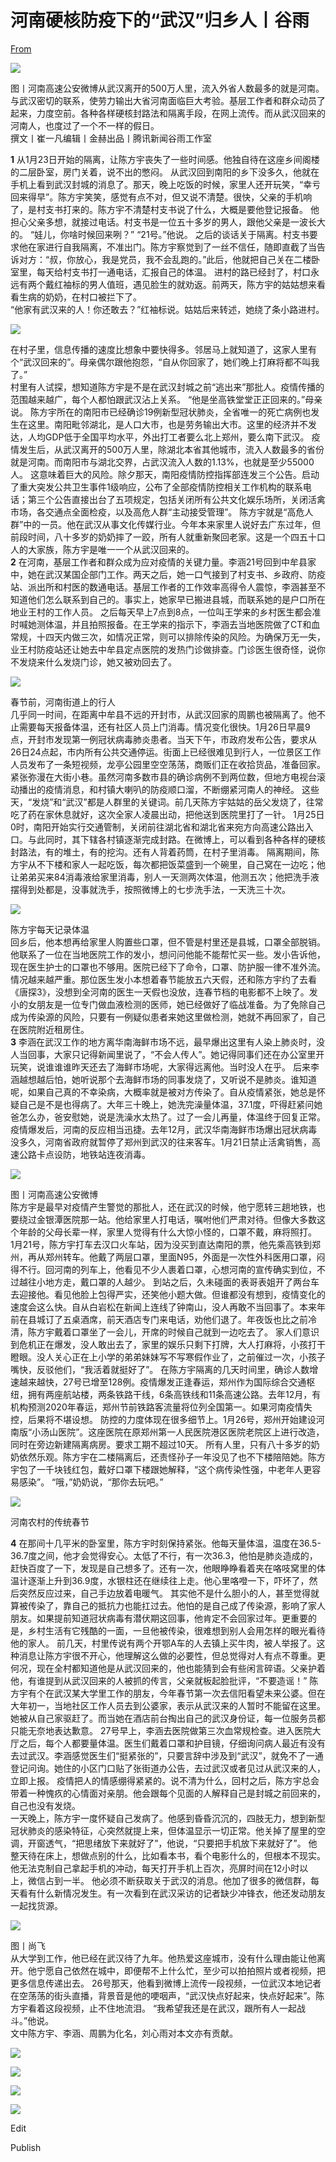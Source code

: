 # 河南硬核防疫下的“武汉”归乡人丨谷雨

[From](https://mp.weixin.qq.com/s/DbNrElRwx3Z_uSP0cSHabw)  

![](https://res.cloudinary.com/dqvsulqdb/image/upload/v1580995497/pw5frp6jaa4r2xmeuijg.jpg)

图丨河南高速公安微博从武汉离开的500万人里，流入外省人数最多的就是河南。与武汉密切的联系，使劳力输出大省河南面临巨大考验。基层工作者和群众动员了起来，力度空前。各种各样硬核封路法和隔离手段，在网上流传。而从武汉回来的河南人，也度过了一个不一样的假日。  
撰文丨崔一凡编辑丨金赫出品丨腾讯新闻谷雨工作室  

**1** 从1月23日开始的隔离，让陈方宇丧失了一些时间感。他独自待在这座乡间阁楼的二层卧室，房门关着，说不出的憋闷。 从武汉回到南阳的乡下没多久，他就在手机上看到武汉封城的消息了。那天，晚上吃饭的时候，家里人还开玩笑，“幸亏回来得早”。陈方宇笑笑，感觉有点不对，但又说不清楚。很快，父亲的手机响了，是村支书打来的。陈方宇不清楚村支书说了什么，大概是要他登记报备。 他担心父亲多想，就接过电话。村支书是一位五十多岁的男人，跟他父亲是一波长大的。 “娃儿，你啥时候回来咧？” “21号。”他说。 之后的谈话关于隔离。村支书要求他在家进行自我隔离，不准出门。陈方宇察觉到了一丝不信任，随即直截了当告诉对方：“叔，你放心，我是党员，我不会乱跑的。”此后，他就把自己关在二楼卧室里，每天给村支书打一通电话，汇报自己的体温。 进村的路已经封了，村口永远有两个戴红袖标的男人值班，遇见脸生的就劝返。前两天，陈方宇的姑姑想来看看生病的奶奶，在村口被拦下了。  
“他家有武汉来的人！你还敢去？”红袖标说。姑姑后来转述，她绕了条小路进村。  

![](https://res.cloudinary.com/dqvsulqdb/image/upload/v1580995498/k0pnuryw4infq1iyfdlj.jpg)

在村子里，信息传播的速度比想象中要快得多。邻居马上就知道了，这家人里有个“武汉回来的”。母亲偶尔跟他抱怨，“自从你回家了，她们晚上打麻将都不叫我了。”  
村里有人试探，想知道陈方宇是不是在武汉封城之前“逃出来”那批人。疫情传播的范围越来越广，每个人都怕跟武汉沾上关系。 “他是坐高铁堂堂正正回来的。”母亲说。 陈方宇所在的南阳市已经确诊19例新型冠状肺炎，全省唯一的死亡病例也发生在这里。南阳毗邻湖北，是人口大市，也是劳务输出大市。这里的经济并不发达，人均GDP低于全国平均水平，外出打工者要么北上郑州，要么南下武汉。 疫情发生后，从武汉离开的500万人里，除湖北本省其他城市，流入人数最多的省份就是河南。而南阳市与湖北交界，占武汉流入人数的1.13%，也就是至少55000人。 这意味着巨大的风险。除夕那天，南阳疫情防控指挥部连发三个公告。启动了重大突发公共卫生事件1级响应，公布了全部疫情防控相关工作机构的联系电话；第三个公告直接出台了五项规定，包括关闭所有公共文化娱乐场所，关闭活禽市场，各交通点全面检疫，以及高危人群“主动接受管理”。 陈方宇就是“高危人群”中的一员。他在武汉从事文化传媒行业。今年本来家里人说好去广东过年，但前段时间，八十多岁的奶奶摔了一跤，所有人就重新聚回老家。这是一个四五十口人的大家族，陈方宇是唯一一个从武汉回来的。  
**2** 在河南，基层工作者和群众成为应对疫情的关键力量。李涵21号回到中牟县家中，她在武汉某国企部门工作。两天之后，她一口气接到了村支书、乡政府、防疫站、派出所和村医的数通电话。基层工作者的工作效率高得令人震惊，李涵甚至不知道他们怎么联系到自己的。事实上，她家早已搬进县城，而联系她的是户口所在地业王村的工作人员。 之后每天早上7点到8点，一位叫王学来的乡村医生都会准时喊她测体温，并且拍照报备。在王学来的指示下，李涵去当地医院做了CT和血常规，十四天内做三次，如情况正常，则可以排除传染的风险。为确保万无一失，业王村防疫站还让她去中牟县定点医院的发热门诊做排查。门诊医生很奇怪，说你不发烧来什么发烧门诊，她又被劝回去了。

![](https://res.cloudinary.com/dqvsulqdb/image/upload/v1580995499/wnu7w4dvus7svexo4zvq.jpg)

春节前，河南街道上的行人  
几乎同一时间，在距离中牟县不远的开封市，从武汉回家的周鹏也被隔离了。他不止需要每天报备体温，还有社区人员上门消毒。情况变化很快。1月26日早晨9点，开封市发现第一例冠状病毒肺炎患者。当天下午，市政府发布公告，要求从26日24点起，市内所有公共交通停运。街面上已经很难见到行人，一位景区工作人员发布了一条短视频，龙亭公园里空空荡荡，商贩们正在收拾货品，准备回家。 紧张弥漫在大街小巷。虽然河南多数市县的确诊病例不到两位数，但地方电视台滚动播出的疫情消息，和村镇大喇叭的防疫顺口溜，不断绷紧河南人的神经。 这些天，“发烧”和“武汉”都是人群里的关键词。前几天陈方宇姑姑的岳父发烧了，往常吃了药在家休息就好，这次全家人凌晨出动，把他送到医院里打了一针。 1月25日0时，南阳开始实行交通管制，关闭前往湖北省和湖北省来宛方向高速公路出入口。与此同时，其下辖各村镇逐渐完成封路。在微博上，可以看到各种各样的硬核封路法，有的堆土，有的挖沟。还有人背着药筒，在村子里消毒。 隔离期间，陈方宇从不下楼和家人一起吃饭，每次都把饭菜盛到一个碗里，自己窝在一边吃；他让弟弟买来84消毒液给家里消毒，别人一天测两次体温，他测五次；他把洗手液摆得到处都是，没事就洗手，按照微博上的七步洗手法，一天洗三十次。

![](https://res.cloudinary.com/dqvsulqdb/image/upload/v1580995501/jyzo1papqg23ogiscy9b.jpg)

陈方宇每天记录体温  
回乡后，他本想再给家里人购置些口罩，但不管是村里还是县城，口罩全部脱销。他联系了一位在当地医院工作的发小，想问问他能不能帮忙买一些。发小告诉他，现在医生护士的口罩也不够用。医院已经下了命令，口罩、防护服一律不准外流。 情况越来越严重。那位医生发小本想着春节能放五六天假，还和陈方宇约了去看《唐探3》，没想到全河南的医生一天假也没放，连春节档的电影都不上映了。发小的女朋友是一位专门做血液检测的医师，她已经做好了临战准备。为了免除自己成为传染源的风险，只要有一例疑似患者来她这里做检测，她就不再回家了，自己在医院附近租房住。  
**3** 李涵在武汉工作的地方离华南海鲜市场不远，最早爆出这里有人染上肺炎时，没人当回事，大家只记得新闻里说了，“不会人传人”。她记得同事们还在办公室里开玩笑，说谁谁谁昨天还去了海鲜市场呢，大家得远离他。当时没人在乎。 后来李涵越想越后怕，她听说那个去海鲜市场的同事发烧了，又听说不是肺炎。谁知道呢，如果自己真的不幸染病，大概率就是被对方传染了。自从疫情紧张，她总是怀疑自己是不是也得病了。大年三十晚上，她洗完澡量体温，37.1度，吓得赶紧问她爸怎么办，爸安慰她，说是洗澡水太热了。过了一会儿再量，体温终于回复正常。 疫情爆发后，河南的反应相当迅捷。去年12月，武汉华南海鲜市场爆出冠状病毒没多久，河南省政府就暂停了郑州到武汉的往来客车。1月21日禁止活禽销售，高速公路卡点设防，地铁站连夜消毒。  

![](https://res.cloudinary.com/dqvsulqdb/image/upload/v1580995501/jouvfkcvkuxfupehpiuv.jpg)

图丨河南高速公安微博  
陈方宇是最早对疫情产生警觉的那批人，还在武汉的时候，他宁愿转三趟地铁，也要绕过金银潭医院那一站。他给家里人打电话，嘱咐他们严肃对待。但像大多数这个年龄的父母长辈一样，家里人觉得有什么大惊小怪的，口罩不戴，麻将照打。  
1月21号，陈方宇打车去汉口火车站，因为没买到直达南阳的票，他先乘高铁到郑州，再从郑州转车。他戴了两层口罩，里面N95，外面是一次性外科医用口罩，闷得不行。回河南的列车上，他看见不少人裹着口罩，心想河南的宣传确实到位，不过越往小地方走，戴口罩的人越少。 到站之后，久未碰面的表哥表姐开了两台车去迎接他。看见他脸上包得严实，还笑他小题大做。但谁都没有想到，疫情变化的速度会这么快。自从白岩松在新闻上连线了钟南山，没人再敢不当回事了。本来年前在县城订了五桌酒席，前天酒店专门来电话，劝他们退了。年夜饭也比之前冷清，陈方宇戴着口罩坐了一会儿，开席的时候自己就到一边吃去了。 家人们意识到危机正在爆发，没人敢出去了，家里的娱乐只剩下打牌，大人打麻将，小孩打干瞪眼。没人关心正在上小学的弟弟妹妹写不写寒假作业了，之前催过一次，小孩子嘴快，反驳他们，“我活着就挺好了”。 在陈方宇隔离的几天时间里，确诊人数增速越来越快，27号已增至128例。疫情爆发正逢春运，郑州作为国际综合交通枢纽，拥有两座航站楼，两条铁路干线，6条高铁线和11条高速公路。去年12月，有机构预测2020年春运，郑州节前铁路客流量将位列全国第一。如果河南疫情失控，后果将不堪设想。 防控的力度体现在很多细节上。1月26号，郑州开始建设河南版“小汤山医院”。这座医院在原郑州第一人民医院港区医院老院区上进行改造，同时在旁边新建隔离病房。要求工期不超过10天。 所有人里，只有八十多岁的奶奶依然乐观。陈方宇在二楼隔离后，还责怪孙子一年没见了也不下楼陪陪她。陈方宇包了一千块钱红包，戴好口罩下楼跟她解释，“这个病传染性强，中老年人更容易感染”。 “哦，”奶奶说，“那你去玩吧。”  

![](https://res.cloudinary.com/dqvsulqdb/image/upload/v1580995502/vrscla88arhul29fhoek.jpg)

河南农村的传统春节

**4** 在那间十几平米的卧室里，陈方宇时刻保持紧张。他每天量体温，温度在36.5-36.7度之间，他才会觉得安心。太低了不行，有一次36.3，他怕是肺炎造成的，赶快百度了一下，发现是自己想多了。还有一次，他眼睁睁看着夹在咯吱窝里的体温计逐渐上升到36.9度，水银柱还在继续往上走。他心里咯噔一下，吓坏了，然后突然反应过来，自己手边放着电暖气。 其实他不是什么胆小的人，甚至觉得就算被传染了，靠自己的抵抗力也能扛过去。他怕的是自己成了传染源，影响了家人朋友。如果提前知道冠状病毒有潜伏期这回事，他肯定不会回家过年。更重要的是，乡村生活有它残酷的一面，一旦他被传染，很难想到别人会用怎样的眼光看待他的家人。 前几天，村里传说有两个开鄂A车的人去镇上买牛肉，被人举报了。这种消息让陈方宇很不开心，他理解这么做的必要性，但总觉得对人有点不尊重。更何况，现在全村都知道他是从武汉回来的，他也能猜到会有些闲言碎语。父亲护着他，有谁提到从武汉回来的人被抓的传言，父亲就板起脸批评，“不要造谣！” 陈方宇有个在武汉某大学里工作的朋友，今年春节第一次去信阳看望未来公婆。但在大年初一，当地社区工作人员去到公婆家，表示从武汉来的人暂时不能留在这里。她被从自己家驱赶了。而当她在酒店前台掏出自己的武汉身份证，每一位服务员都只能无奈地表达歉意。 27号早上，李涵去医院做第三次血常规检查。进入医院大厅之后，每个人都要量体温。医生们戴着口罩和护目镜，仔细询问病人最近有没有去过武汉。李涵感觉医生们“挺紧张的”，只要言辞中涉及到“武汉”，就免不了一通登记问询。她住的小区门口贴了张街道办公告，去过武汉或者见过从武汉来的人，立即上报。 疫情把人的情感绷得紧紧的。说不清为什么，回村之后，陈方宇总会带着一种愧疚的心情面对亲朋。他会跟每个见面的人解释自己是封城之前回来的，自己也没有发烧。  
一天晚上，陈方宇一度怀疑自己发病了。他感到昏昏沉沉的，四肢无力，想到新型冠状肺炎的感染特征，心突然就提上来，但体温显示一切正常。他关掉了屋里的空调，开窗透气，“把思绪放下来就好了”，他说，“只要把手机放下来就好了”。 他整天待在床上，想做点别的什么，比如看本书，看个电影什么的，但根本不现实。他无法克制自己拿起手机的冲动，每天打开手机上百次，亮屏时间在12小时以上，微信占到一半。 他必须不断获取关于武汉的消息。他加了很多的微信群，每天看有什么新情况发生。有一次看到在武汉采访的记者缺少冲锋衣，他还发动朋友一起找货源。

![](https://res.cloudinary.com/dqvsulqdb/image/upload/v1580995503/nilvkr0uwkgezw9tsbfh.jpg)

图丨尚飞  
从大学到工作，他已经在武汉待了九年。他热爱这座城市，没有什么理由能让他离开。他宁愿自己依然在城中，即便帮不上什么忙，至少可以拍拍照片或者视频，把更多信息传递出去。 26号那天，他看到微博上流传一段视频，一位武汉本地记者在空荡荡的街头直播，背景音是他的哽咽声，“武汉快点好起来，快点好起来”。陈方宇看着这段视频，止不住地流泪。 “我希望我还是在武汉，跟所有人一起战斗。”他说。  
文中陈方宇、李涵、周鹏为化名，刘心雨对本文亦有贡献。  

![](https://res.cloudinary.com/dqvsulqdb/image/upload/v1580995504/ygjmbb6xifcywoqjiaad.png)

![](https://res.cloudinary.com/dqvsulqdb/image/upload/v1580995505/t4kfimuvwtgrz8iqgtbh.jpg)

![](https://res.cloudinary.com/dqvsulqdb/image/upload/v1580995507/zzmouytechr1fbhxmwqs.jpg)

![](https://res.cloudinary.com/dqvsulqdb/image/upload/v1580995507/rkfa7ify4vchv2ayxzwq.jpg)

Edit

Publish
